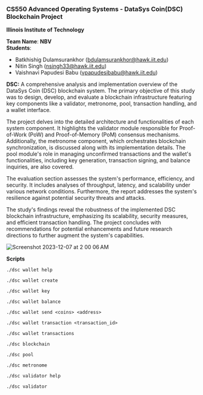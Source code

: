 
### CS550 Advanced Operating Systems - DataSys Coin(DSC) Blockchain Project
**Illinois Institute of Technology**  

**Team Name**: **NBV**  
**Students**:  
* Batkhishig Dulamsurankhor (bdulamsurankhor@hawk.iit.edu)
* Nitin Singh (nsingh33@hawk.iit.edu)
* Vaishnavi Papudesi Babu (vpapudesibabu@hawk.iit.edu)


**DSC:**
A comprehensive analysis and implementation overview of the DataSys Coin (DSC) blockchain system. The primary objective of this study was to design, develop, and evaluate a blockchain infrastructure featuring key components like a validator, metronome, pool, transaction handling, and a wallet interface.

The project delves into the detailed architecture and functionalities of each system component. It highlights the validator module responsible for Proof-of-Work (PoW) and Proof-of-Memory (PoM) consensus mechanisms. Additionally, the metronome component, which orchestrates blockchain synchronization, is discussed along with its implementation details. The pool module's role in managing unconfirmed transactions and the wallet's functionalities, including key generation, transaction signing, and balance inquiries, are also covered.

The evaluation section assesses the system's performance, efficiency, and security. It includes analyses of throughput, latency, and scalability under various network conditions. Furthermore, the report addresses the system's resilience against potential security threats and attacks.

The study's findings reveal the robustness of the implemented DSC blockchain infrastructure, emphasizing its scalability, security measures, and efficient transaction handling. The project concludes with recommendations for potential enhancements and future research directions to further augment the system's capabilities.

![Screenshot 2023-12-07 at 2 00 06 AM](https://github.com/datasys-classrooms/cs550-fall2023-project-nbv/assets/145067050/462ade9a-f164-49a1-84e1-075b513bfbbd)

**Scripts**
```
./dsc wallet help
```
```
./dsc wallet create
```
```
./dsc wallet key
```
```
./dsc wallet balance
```
```
./dsc wallet send <coins> <address>
```
```
./dsc wallet transaction <transaction_id>
```
```
./dsc wallet transactions
```
```
./dsc blockchain
```
```
./dsc pool
```
```
./dsc metronome
```
```
./dsc validator help
```
```
./dsc validator
```
